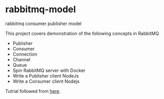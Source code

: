 # rabbitmq-model
rabbitmq consumer publisher model

This project covers demonstration of the following concepts in RabbitMQ

- Publisher
- Consumer
- Connection
- Channel
- Queue
- Spin RabbitMQ server with Docker
- Write a Publisher client NodeJs
- Write a Consumer client Nodejs

Tutrial followed from [here](https://www.youtube.com/watch?v=Cie5v59mrTg).